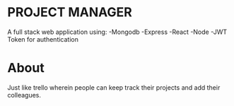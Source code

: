 # PROJECT MANAGER

A full stack web application using:
-Mongodb
-Express
-React
-Node
-JWT Token for authentication

# About

Just like trello wherein people can keep track their projects and add their colleagues.


